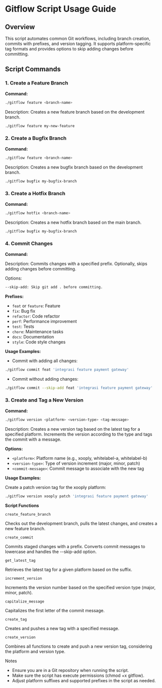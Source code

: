 # Gitflow Script Usage Guide

## Overview

This script automates common Git workflows, including branch creation, commits with prefixes, and version tagging. It supports platform-specific tag formats and provides options to skip adding changes before committing.


## Script Commands

### 1. Create a Feature Branch

**Command:**
```bash
./gitflow feature <branch-name>
```

Description: Creates a new feature branch based on the development branch.

``` bash
./gitflow feature my-new-feature
```

### 2. Create a Bugfix Branch

**Command:**
```bash
./gitflow feature <branch-name>
```

Description: Creates a new bugfix branch based on the development branch.

``` bash
./gitflow bugfix my-bugfix-branch
```

### 3. Create a Hotfix Branch

**Command:**
```bash
./gitflow hotfix <branch-name>
```

Description: Creates a new hotfix branch based on the main branch.

``` bash
./gitflow bugfix my-bugfix-branch
```


### 4. Commit Changes
**Command:**

Description: Commits changes with a specified prefix. Optionally, skips adding changes before committing.

Options:
```bash
--skip-add: Skip git add . before committing.
```

**Prefixes:**

* `feat` or `feature`: Feature
* `fix`: Bug fix
* `refactor`: Code refactor
* `perf`: Performance improvement
* `test`: Tests
* `chore`: Maintenance tasks
* `docs`: Documentation
* `style`: Code style changes

**Usage Examples:**

* Commit with adding all changes:
```bash
./gitflow commit feat 'integrasi feature payment gateway'
```

* Commit without adding changes:
```bash
./gitflow commit --skip-add feat 'integrasi feature payment gateway'
```

### 3. Create and Tag a New Version

**Command:**
```bash
./gitflow version <platform> <version-type> <tag-message>
```

Description: Creates a new version tag based on the latest tag for a specified platform. Increments the version according to the type and tags the commit with a message.

**Options:**

* `<platform>`: Platform name (e.g., xooply, whitelabel-a, whitelabel-b)
* `<version-type>`: Type of version increment (major, minor, patch)
* `<commit-message>`: Commit message to associate with the new tag

**Usage Examples:**

Create a patch version tag for the xooply platform:

```bash
./gitflow version xooply patch 'integrasi feature payment gateway'
```

**Script Functions**

`create_feature_branch`

Checks out the development branch, pulls the latest changes, and creates a new feature branch.

`create_commit`

Commits staged changes with a prefix. Converts commit messages to lowercase and handles the --skip-add option.

`get_latest_tag`

Retrieves the latest tag for a given platform based on the suffix.

`increment_version`

Increments the version number based on the specified version type (major, minor, patch).

`capitalize_message`

Capitalizes the first letter of the commit message.

`create_tag`

Creates and pushes a new tag with a specified message.

`create_version`

Combines all functions to create and push a new version tag, considering the platform and version type.

Notes

* Ensure you are in a Git repository when running the script.
* Make sure the script has execute permissions (chmod +x gitflow).
* Adjust platform suffixes and supported prefixes in the script as needed.
